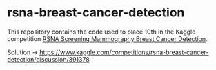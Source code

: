 # rsna-breast-cancer-detection

This repository contains the code used to place 10th in the Kaggle competition [RSNA Screening Mammography Breast Cancer Detection](https://www.kaggle.com/competitions/rsna-breast-cancer-detection).

Solution → https://www.kaggle.com/competitions/rsna-breast-cancer-detection/discussion/391378
